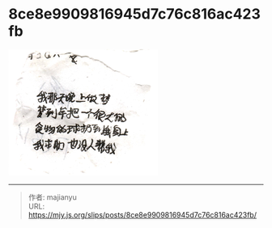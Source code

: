 # 8ce8e9909816945d7c76c816ac423fb

![8ce8e9909816945d7c76c816ac423fb.png](../../images/8ce8e9909816945d7c76c816ac423fb.png)

---

> 作者: majianyu  
> URL: https://mjy.js.org/slips/posts/8ce8e9909816945d7c76c816ac423fb/  

